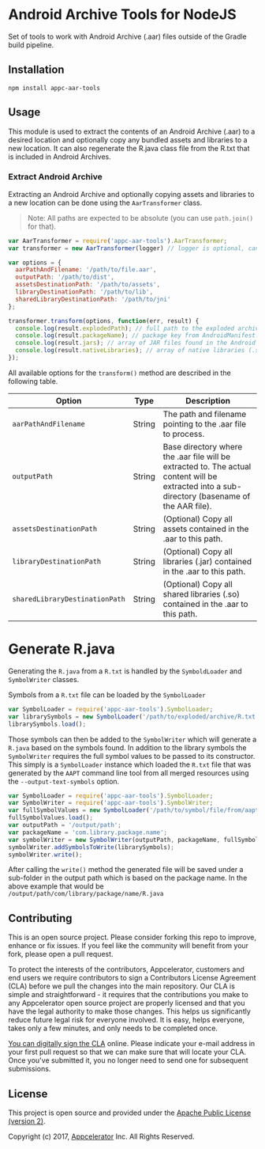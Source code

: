 # Android Archive Tools for NodeJS
Set of tools to work with Android Archive (.aar) files outside of the Gradle build pipeline.

## Installation
`npm install appc-aar-tools`

## Usage
This module is used to extract the contents of an Android Archive (.aar) to a desired location and optionally copy any bundled assets and libraries to a new location. It can also regenerate the R.java class file from the R.txt that is included in Android Archives.

### Extract Android Archive

Extracting an Android Archive and optionally copying assets and libraries to a new location can be done using the `AarTransformer` class.

> Note: All paths are expected to be absolute (you can use `path.join()` for that).

```js
var AarTransformer = require('appc-aar-tools').AarTransformer;
var transformer = new AarTransformer(logger) // logger is optional, can be any bunyan based logger

var options = {
  aarPathAndFilename: '/path/to/file.aar',
  outputPath: '/path/to/dist',
  assetsDestinationPath: '/path/to/assets',
  libraryDestinationPath: '/path/to/lib',
  sharedLibraryDestinationPath: '/path/to/jni'
};

transformer.transform(options, function(err, result) {
  console.log(result.explodedPath); // full path to the exploded archive folder
  console.log(result.packageName); // package key from AndroidManifest.xml
  console.log(result.jars); // array of JAR files found in the Android Archive
  console.log(result.nativeLibraries); // array of native libraries (.so) found in the Android Archive
});
```

All available options for the `transform()` method are described in the following table.

| Option | Type | Description |
|--------|------| ------------|
| `aarPathAndFilename` | String | The path and filename pointing to the .aar file to process. |
| `outputPath` | String | Base directory where the .aar file will be extracted to. The actual content will be extracted into a sub-directory (basename of the AAR file). |
| `assetsDestinationPath` | String | (Optional) Copy all assets contained in the .aar to this path. |
| `libraryDestinationPath` | String | (Optional) Copy all libraries (.jar) contained in the .aar to this path. |
| `sharedLibraryDestinationPath` | String | (Optional) Copy all shared libraries (.so) contained in the .aar to this path. |

# Generate R.java

Generating the `R.java` from a `R.txt` is handled by the `SymboldLoader` and `SymbolWriter` classes.

Symbols from a `R.txt` file can be loaded by the `SymbolLoader`
```js
var SymbolLoader = require('appc-aar-tools').SymbolLoader;
var librarySymbols = new SymbolLoader('/path/to/exploded/archive/R.txt');
librarySymbols.load();
```

Those symbols can then be added to the `SymbolWriter` which will generate a `R.java` based on the symbols found. In addition to the library symbols the `SymbolWriter` requires the full symbol values to be passed to its constructor. This simply is a `SymbolLoader` instance which loaded the `R.txt` file that was generated by the `AAPT` command line tool from all merged resources using the `--output-text-symbols` option.
```js
var SymbolLoader = require('appc-aar-tools').SymbolLoader;
var SymbolWriter = require('appc-aar-tools').SymbolWriter;
var fullSymbolValues = new SymbolLoader('/path/to/symbol/file/from/aapt/R.txt')
fullSymbolValues.load();
var outputPath = '/output/path';
var packageName = 'com.library.package.name';
var symbolWriter = new SymbolWriter(outputPath, packageName, fullSymbolValues);
symbolWriter.addSymbolsToWrite(librarySymbols);
symbolWriter.write();
```
After calling the `write()` method the generated file will be saved under a sub-folder in the output path which is based on the package name. In the above example that would be `/output/path/com/library/package/name/R.java`

## Contributing

This is an open source project. Please consider forking this repo to improve,
enhance or fix issues. If you feel like the community will benefit from your
fork, please open a pull request.

To protect the interests of the contributors, Appcelerator, customers
and end users we require contributors to sign a Contributors License Agreement
(CLA) before we pull the changes into the main repository. Our CLA is simple and
straightforward - it requires that the contributions you make to any
Appcelerator open source project are properly licensed and that you have the
legal authority to make those changes. This helps us significantly reduce future
legal risk for everyone involved. It is easy, helps everyone, takes only a few
minutes, and only needs to be completed once.

[You can digitally sign the CLA](http://bit.ly/app_cla) online. Please indicate
your e-mail address in your first pull request so that we can make sure that
will locate your CLA. Once you've submitted it, you no longer need to send one
for subsequent submissions.

## License

This project is open source and provided under the [Apache Public License
(version 2)](https://tldrlegal.com/license/apache-license-2.0-(apache-2.0)).

Copyright (c) 2017, [Appcelerator](http://www.appcelerator.com/) Inc. All Rights Reserved.
